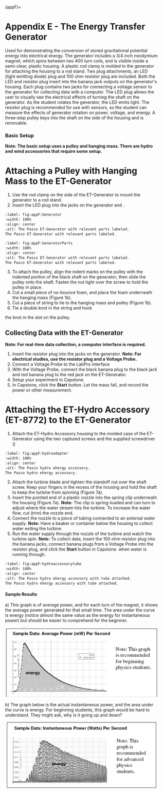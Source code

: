 (appF)=
# Appendix E - The Energy Transfer Generator

Used for demonstrating the conversion of stored gravitational potential energy into electrical energy. The generator includes a 3/4 inch neodymium magnet, which spins between two 400 turn coils, and is visible inside a semi-clear, plastic housing. A plastic rod clamp is molded to the generator for attaching the housing to a rod stand. Two plug attachments, an LED (light emitting diode) plug and 100 ohm resistor plug are included. Both the LED and resistor plug insert into the banana jack outputs on the generator's housing. Each plug contains two jacks for connecting a voltage sensor to the generator for collecting data with a computer. The LED plug allows the user to visually see the electrical effects of turning the shaft on the generator. As the student rotates the generator, the LED emits light. The resistor plug is recommended for use with sensors, so the student can measure the effects of generator rotation on power, voltage, and energy. A three‐step pulley keys into the shaft on the side of the housing and is removable.

### Basic Setup

**Note: The basic setup uses a pulley and hanging mass. There are hydro and wind accessories that require some setup.**

# Attaching a Pulley with Hanging Mass to the ET-Generator

1. Use the rod clamp on the side of the ET-Generator to mount the generator to a rod stand.
2. Insert the LED plug into the jacks on the generator [](#fig:appF:Generator) and [](#fig:appF:GeneratorParts).

```{figure} ../figures/appF/Pascogenerator.svg
:label: fig:appF:Generator
:width: 100%
:align: center
:alt: The Pasco ET-Generator with relevant parts labeled.
The Pasco ET-Generator with relevant parts labeled.
```
```{figure} ../figures/appF/Pascogenparts.svg
:label: fig:appF:GeneratorParts
:width: 100%
:align: center
:alt: The Pasco ET-Generator with relevant parts labeled.
The Pasco ET-Generator with relevant parts labeled.
```

3. To attach the pulley, align the indent marks on the pulley with the indented portion of the black shaft on the generator; then slide the pulley onto the shaft. Fasten the nut tight over the screw to hold the pulley in place.
4. Cut a small piece of no-bounce foam, and place the foam underneath the hanging mass (Figure 1b).
5. Cut a piece of string to tie to the hanging mass and pulley (Figure 1b).
6. Tie a double knot in the string and hook

the knot in the slot on the pulley.

## Collecting Data with the ET-Generator

**Note: For real-time data collection, a computer interface is required.**

1. Insert the resistor plug into the jacks on the generator. **Note: For electrical studies, use the resistor plug and a Voltage Probe.**
2. Connect a Voltage Probe to the LabPro interface
3. With the Voltage Probe, connect the black banana plug to the black jack and red banana plug to the red jack on the ET-Generator.
4. Setup your experiment in Capstone.
5. In Capstone, click the **Start** button. Let the mass fall, and record the power or other measurement.

# Attaching the ET-Hydro Accessory (ET-8772) to the ET-Generator

1. Attach the ET-Hydro Accessory housing to the molded case of the ET-Generator using the two captured screws and the supplied screwdriver ([](#fig:appF:hydroadapter))

```{figure} ../figures/appF/../figures/appF/_page_91_Picture_10.jpeg
:label: fig:appF:hydroadapter
:width: 100%
:align: center
:alt: The Pasco hydro ehergy accessory.
The Pasco hydro ehergy accessory.
```

2. Attach the turbine blade and tighten the standoff nut over the shaft screw. Keep your fingers in the recess of the housing and hold the shaft to keep the turbine from spinning (Figure 7a).
3. Insert the pointed end of a plastic nozzle into the spring clip underneath the housing (Figure 7a). **Note:** The clip is spring-loaded and can turn to adjust where the water stream hits the turbine. To increase the water flow, cut (trim) the nozzle end.
4. Connect the nozzle to a piece of tubing connected to an external water supply. **Note:**  Have a beaker or container below the housing to collect water exiting the turbine.
5. Run the water supply through the nozzle of the turbine and watch the turbine spin. **Note:** To collect data, insert the 100 ohm resistor plug into the banana jacks, connect banana plugs from a Voltage Probe into the resistor plug, and click the **Start** button in Capstone. when water is running through.

```{figure} ../figures/appF/../figures/appF/hydroaccessory.png
:label: fig:appF:hydroaccessorytube
:width: 100%
:align: center
:alt: The Pasco hydro ehergy accessory with tube attached.
The Pasco hydro ehergy accessory with tube attached.
```

#### Sample Results

a) This graph is of average power, and for each turn of the magnet, it shows the average power generated for that small time. The area under the curve is energy (notice almost the same value as the energy for instantaneous power) but should be easier to comprehend for the beginner.

![](../figures/appF/_page_92_Figure_4.jpeg)

b) The graph below is the actual instantaneous power, and the area under the curve is energy. For beginning students, this graph would be hard to understand. They might ask, why is it going up and down?

![](../figures/appF/_page_92_Figure_6.jpeg)


